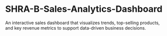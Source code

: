 # SHRA-B-Sales-Analytics-Dashboard
An interactive sales dashboard that visualizes trends, top-selling products, and key revenue metrics to support data-driven business decisions.
